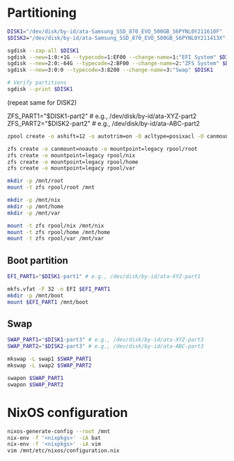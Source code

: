 # Partitioning

```bash
DISK1="/dev/disk/by-id/ata-Samsung_SSD_870_EVO_500GB_S6PYNL0Y211610F"
$DISK2="/dev/disk/by-id/ata-Samsung_SSD_870_EVO_500GB_S6PYNL0Y211413X"
```

```bash
sgdisk --zap-all $DISK1
sgdisk --new=1:0:+1G --typecode=1:EF00 --change-name=1:"EFI System" $DISK1
sgdisk --new=2:0:-64G --typecode=2:BF00 --change-name=2:"ZFS System" $DISK1
sgdisk --new=3:0:0 --typecode=3:8200 --change-name=3:"Swap" $DISK1

# Verify partitions
sgdisk --print $DISK1
```

(repeat same for DISK2)

ZFS_PART1="$DISK1-part2" # e.g., /dev/disk/by-id/ata-XYZ-part2
ZFS_PART2="$DISK2-part2" # e.g., /dev/disk/by-id/ata-ABC-part2

```bash
zpool create -o ashift=12 -o autotrim=on -O acltype=posixacl -O canmount=off -O compression=lz4 -O dnodesize=auto -O normalization=formD -O relatime=on -O xattr=sa -O mountpoint=none -R /mnt rpool mirror $ZFS_PART1 $ZFS_PART2
```

```bash
zfs create -o canmount=noauto -o mountpoint=legacy rpool/root
zfs create -o mountpoint=legacy rpool/nix
zfs create -o mountpoint=legacy rpool/home
zfs create -o mountpoint=legacy rpool/var

mkdir -p /mnt/root
mount -t zfs rpool/root /mnt

mkdir -p /mnt/nix
mkdir -p /mnt/home
mkdir -p /mnt/var

mount -t zfs rpool/nix /mnt/nix
mount -t zfs rpool/home /mnt/home
mount -t zfs rpool/var /mnt/var
```

## Boot partition

```bash
EFI_PART1="$DISK1-part1" # e.g., /dev/disk/by-id/ata-XYZ-part1

mkfs.vfat -F 32 -n EFI $EFI_PART1
mkdir -p /mnt/boot
mount $EFI_PART1 /mnt/boot
```

## Swap

```bash
SWAP_PART1="$DISK1-part3" # e.g., /dev/disk/by-id/ata-XYZ-part3
SWAP_PART2="$DISK2-part3" # e.g., /dev/disk/by-id/ata-ABC-part3

mkswap -L swap1 $SWAP_PART1
mkswap -L swap2 $SWAP_PART2

swapon $SWAP_PART1
swapon $SWAP_PART2
```


# NixOS configuration

```bash
nixos-generate-config --root /mnt
nix-env -f '<nixpkgs>' -iA bat
nix-env -f '<nixpkgs>' -iA vim
vim /mnt/etc/nixos/configuration.nix

```
